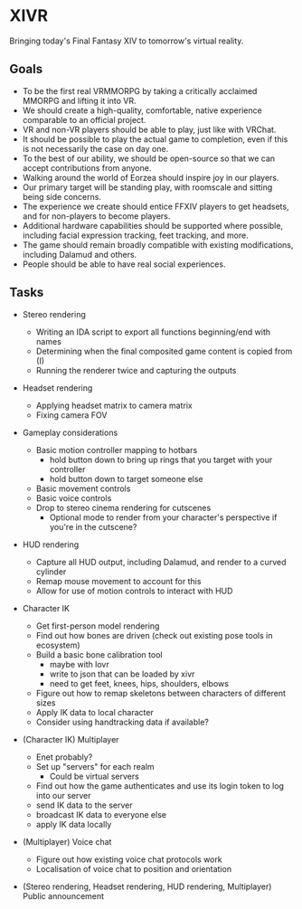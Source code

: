 # XIVR
Bringing today's Final Fantasy XIV to tomorrow's virtual reality.

## Goals
- To be the first real VRMMORPG by taking a critically acclaimed MMORPG and lifting it into VR.
- We should create a high-quality, comfortable, native experience comparable to an official project.
- VR and non-VR players should be able to play, just like with VRChat.
- It should be possible to play the actual game to completion, even if this is not necessarily the case on day one.
- To the best of our ability, we should be open-source so that we can accept contributions from anyone.
- Walking around the world of Eorzea should inspire joy in our players.
- Our primary target will be standing play, with roomscale and sitting being side concerns.
- The experience we create should entice FFXIV players to get headsets, and for non-players to become players.
- Additional hardware capabilities should be supported where possible, including facial expression tracking, feet tracking, and more.
- The game should remain broadly compatible with existing modifications, including Dalamud and others.
- People should be able to have real social experiences.

## Tasks
- Stereo rendering
    - Writing an IDA script to export all functions beginning/end with names
    - Determining when the final composited game content is copied from (I)
    - Running the renderer twice and capturing the outputs

- Headset rendering
    - Applying headset matrix to camera matrix
    - Fixing camera FOV

- Gameplay considerations
    - Basic motion controller mapping to hotbars
        - hold button down to bring up rings that you target with your controller
        - hold button down to target someone else
    - Basic movement controls
    - Basic voice controls
    - Drop to stereo cinema rendering for cutscenes
        - Optional mode to render from your character's perspective if you're in the cutscene?

- HUD rendering
    - Capture all HUD output, including Dalamud, and render to a curved cylinder
    - Remap mouse movement to account for this
    - Allow for use of motion controls to interact with HUD

- Character IK
    - Get first-person model rendering
    - Find out how bones are driven (check out existing pose tools in ecosystem)
    - Build a basic bone calibration tool
        - maybe with lovr
        - write to json that can be loaded by xivr
        - need to get feet, knees, hips, shoulders, elbows
    - Figure out how to remap skeletons between characters of different sizes
    - Apply IK data to local character
    - Consider using handtracking data if available?

- (Character IK) Multiplayer
    - Enet probably?
    - Set up "servers" for each realm
        - Could be virtual servers
    - Find out how the game authenticates and use its login token to log into our server
    - send IK data to the server
    - broadcast IK data to everyone else
    - apply IK data locally

- (Multiplayer) Voice chat
    - Figure out how existing voice chat protocols work
    - Localisation of voice chat to position and orientation

- (Stereo rendering, Headset rendering, HUD rendering, Multiplayer) Public announcement